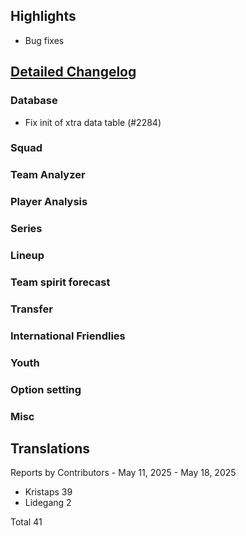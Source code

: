## Highlights

* Bug fixes

## [Detailed Changelog](https://github.com/ho-dev/HattrickOrganizer/issues?q=milestone%3A9.0)

### Database
* Fix init of xtra data table (#2284)


### Squad


### Team Analyzer

### Player Analysis

### Series

### Lineup

### Team spirit forecast

### Transfer

### International Friendlies

### Youth

### Option setting

### Misc

## Translations

Reports by Contributors - May 11, 2025 - May 18, 2025

* Kristaps 39
* Lidegang 2

Total 41